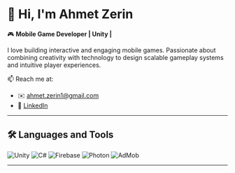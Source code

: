 ﻿# 👋 Hi, I'm Ahmet Zerin

🎮 **Mobile Game Developer | Unity |**

I love building interactive and engaging mobile games. Passionate about combining creativity 
with technology to design scalable gameplay systems and intuitive player experiences.  

📫 Reach me at:  
- ✉️ [ahmet.zerin1@gmail.com](mailto:ahmet.zerin1@gmail.com)  
- 🔗 [LinkedIn](https://www.linkedin.com/in/ahmet-zerin-2b0183224/)   

---

## 🛠️ Languages and Tools
![Unity](https://img.shields.io/badge/Unity-100000?style=for-the-badge&logo=unity&logoColor=white)
![C#](https://img.shields.io/badge/C%23-239120?style=for-the-badge&logo=c-sharp&logoColor=white)
![Firebase](https://img.shields.io/badge/Firebase-039BE5?style=for-the-badge&logo=firebase)
![Photon](https://img.shields.io/badge/Photon-003366?style=for-the-badge&logo=photon)
![AdMob](https://img.shields.io/badge/AdMob-EA4335?style=for-the-badge&logo=google&logoColor=white)

---
